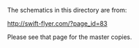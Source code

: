 The schematics in this directory are from:

  http://swift-flyer.com/?page_id=83
  
Please see that page for the master copies.
